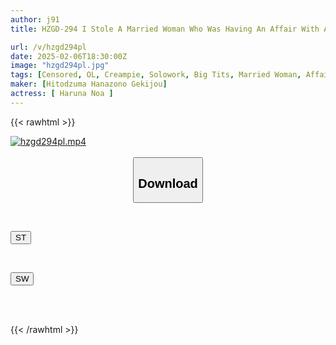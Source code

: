 ```yaml
---
author: j91
title: HZGD-294 I Stole A Married Woman Who Was Having An Affair With A Co-worker At My Part-time Job... I Had Sex With A Sex-crazed Slut With Big Breasts At Work! Aoi Hazuki

url: /v/hzgd294pl
date: 2025-02-06T18:30:00Z
image: "hzgd294pl.jpg"
tags: [Censored, OL, Creampie, Solowork, Big Tits, Married Woman, Affair, Drama, Cuckold, Ultra-Huge Tits	]
maker: [Hitodzuma Hanazono Gekijou]
actress: [ Haruna Noa ]
---
```



{{< rawhtml >}}

<div class="video" data-videoid="lgmD9ZKg10caOP">
    <a href="javascript:;">
        <img src="/v/hzgd294pl/hzgd294pl.jpg" width="WIDTH" height="HEIGHT" alt="hzgd294pl.mp4" loading="lazy">
    </a>
</div>

<script type="text/javascript" src="https://j91.asia/asset/on-demand-st.js"></script>

<br>
  <link rel="stylesheet" href="https://j91.asia/asset/bs5.css">
  
  <center>
  <button class="btn btn-primary" type="button" data-bs-toggle="collapse" data-bs-target=".multi-collapse" aria-expanded="false" aria-controls="multiCollapseExample1 multiCollapseExample2"><h2>Download</h2></button></center>
</p>
<div class="row">
  <div class="col">
    <div class="collapse multi-collapse" id="multiCollapseExample1">
      <div class="card card-body">
	      	      <br>
<div class="buttons">  
<p><a href="/v/hzgd294pl/st.html" target="_blank"><button class="btn-hover color-3"><i class="fa fa-download"></i> ST</button></a></p></div>
    </div>
  </div>
</div>
  <div class="col">
    <div class="collapse multi-collapse" id="multiCollapseExample2">
      <div class="card card-body">
	      <br>
<div class="buttons">
<p><a href="/v/hzgd294pl/sw.html" target="_blank"><button class="btn-hover color-2"><i class="fa fa-download"></i> SW</button></a></p></div>
<br><br>
      </div>
    </div>
  </div>
</div>

{{< /rawhtml >}}